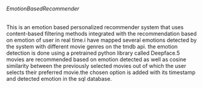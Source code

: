 <h6>EmotionBasedRecommender</h6>
This is an emotion based personalized recommender system that uses content-based filtering methods integrated with the recommendation based on emotion of user in real time.i have mapped several emotions detected by the system with different movie genres on the tmdb api. the emotion detection is done using a pretrained python library called Deepface.5 movies are recommended based on emotion detected as well as cosine similarity between the previously selected movies out of which the user selects their preferred movie.the chosen option is added with its timestamp and detected emotion in the sql database.
